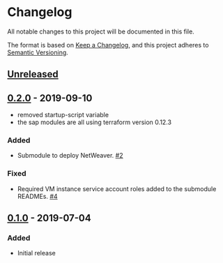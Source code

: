 # Changelog

All notable changes to this project will be documented in this file.

The format is based on
[Keep a Changelog](https://keepachangelog.com/en/1.0.0/),
and this project adheres to
[Semantic Versioning](https://semver.org/spec/v2.0.0.html).

## [Unreleased]

## [0.2.0] - 2019-09-10

- removed startup-script variable
- the sap modules are all using terraform version 0.12.3

### Added

- Submodule to deploy NetWeaver. [#2]

### Fixed

- Required VM instance service account roles added to the submodule READMEs. [#4]

## [0.1.0] - 2019-07-04

### Added

- Initial release

[Unreleased]: https://github.com/terraform-google-modules/terraform-google-sap/compare/v0.2.0...HEAD
[0.2.0]: https://github.com/terraform-google-modules/terraform-google-sap/compare/v0.1.0...v0.2.0
[0.1.0]: https://github.com/terraform-google-modules/terraform-google-sap/releases/tag/v0.1.0
[#2]: https://github.com/terraform-google-modules/terraform-google-sap/pull/2
[#4]: https://github.com/terraform-google-modules/terraform-google-sap/issues/4
